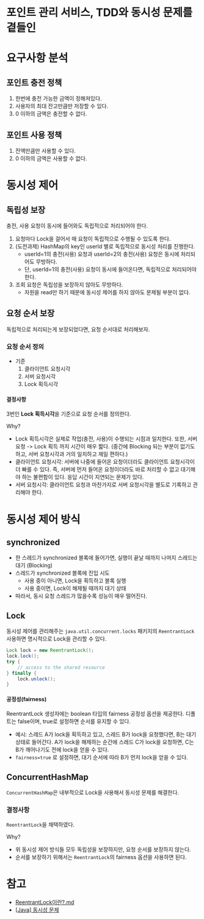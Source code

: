 # 포인트 관리 서비스, TDD와 동시성 문제를 곁들인

# 요구사항 분석

## 포인트 충전 정책

1. 한번에 충전 가능한 금액이 정해져있다.
2. 사용자의 최대 잔고만큼만 저장할 수 있다.
3. 0 이하의 금액은 충전할 수 없다.

## 포인트 사용 정책

1. 잔액만큼만 사용할 수 있다.
2. 0 이하의 금액은 사용할 수 없다.

# 동시성 제어

## 독립성 보장

충전, 사용 요청이 동시에 들어와도 독립적으로 처리되어야 한다.

1. 요청마다 Lock을 걸어서 매 요청이 독립적으로 수행될 수 있도록 한다.
2. (도전과제) HashMap의 key인 userId 별로 독립적으로 동시성 처리를 진행한다.
   - userId=1의 충전(사용) 요청과 userId=2의 충전(사용) 요청은 동시에 처리되어도 무방하다.
   - 단, userId=1의 충전(사용) 요청이 동시에 들어온다면, 독립적으로 처리되어야 한다.
3. 조회 요청은 독립성을 보장하지 않아도 무방하다.
   - 자원을 read만 하기 때문에 동시성 제어를 하지 않아도 문제될 부분이 없다.

## 요청 순서 보장

독립적으로 처리되는게 보장되었다면, 요청 순서대로 처리해보자.

### 요청 순서 정의

- 기준
  1. 클라이언트 요청시각 
  2. 서버 요청시각 
  3. Lock 획득시각

#### 결정사항

3번인 **Lock 획득시각**을 기준으로 요청 순서를 정의한다.

Why?
- Lock 획득시각은 실제로 작업(충전, 사용)이 수행되는 시점과 일치한다. 또한, 서버 요청 -> Lock 획득 까지 시간이 매우 짧다. (중간에 Blocking 되는 부분이 없기도 하고, 서버 요청시각과 거의 일치하고 제일 편하다.)
- 클라이언트 요청시각: 서버에 나중에 들어온 요청이더라도 클라이언트 요청시각이 더 빠를 수 있다. 즉, 서버에 먼저 들어온 요청이더라도 바로 처리할 수 없고 대기해야 하는 불편함이 있다. 응답 시간이 지연되는 문제가 있다.
- 서버 요청시각: 클라이언트 요청과 마찬가지로 서버 요청시각을 별도로 기록하고 관리해야 한다.

# 동시성 제어 방식

## synchronized

- 한 스레드가 synchronized 블록에 들어가면, 실행이 끝날 때까지 나머지 스레드는 대기 (Blocking)
- 스레드가 synchronized 블록에 진입 시도
  - 사용 중이 아니면, Lock을 획득하고 블록 실행
  - 사용 중이면, Lock이 해제될 때까지 대기 상태
- 따라서, 동시 요청 스레드가 많을수록 성능이 매우 떨어진다.

## Lock

동시성 제어를 관리해주는 `java.util.concurrent.locks` 패키지의 `ReentrantLock` 사용하면 명시적으로 Lock을 관리할 수 있다.

```java
Lock lock = new ReentrantLock();
lock.lock();
try {
    // access to the shared resource
} finally {
    lock.unlock();
}
```

#### 공정성(fairness)

ReentrantLock 생성자에는 boolean 타입의 fairness 공정성 옵션을 제공한다.
디폴트는 false이며, true로 설정하면 순서를 유지할 수 있다.

- 예시: 스레드 A가 lock을 획득하고 있고, 스레드 B가 lock을 요청했다면, B는 대기 상태로 들어간다. A가 lock을 해제하는 순간에 스레드 C가 lock을 요청하면, C는 B가 깨어나기도 전에 lock을 얻을 수 있다.
- `fairness=true` 로 설정하면, 대기 순서에 따라 B가 먼저 lock을 얻을 수 있다.

## ConcurrentHashMap

`ConcurrentHashMap`은 내부적으로 Lock을 사용해서 동시성 문제를 해결한다.

### 결정사항

`ReentrantLock`을 채택하였다.

Why?
- 위 동시성 제어 방식들 모두 독립성을 보장하지만, 요청 순서를 보장하지 않는다.
- 순서를 보장하기 위해서는 `ReentrantLock`의 fairness 옵션을 사용하면 된다.


# 참고
- [ReentrantLock이란?.md](https://github.com/wjdrbs96/Today-I-Learn/blob/master/Java/Thread/java.util.concurrent.locks/ReentrantLock%EC%9D%B4%EB%9E%80%3F.md)
- [[Java] 동시성 문제](https://velog.io/@nohsion/Java-Concurrent-Problem)
